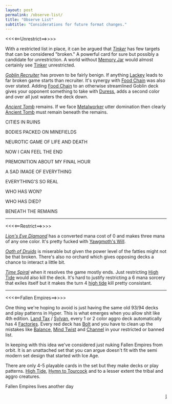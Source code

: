 ```yaml
---
layout: post
permalink: /observe-list/
title: "Observe List"
subtitle: "Considerations for future format changes."
---
```


<<<<==Unrestrict==>>>>

With a restricted list in place, it can be argued that *<a href="https://scryfall.com/card/ulg/45/tinker">Tinker</a>* has few targets that can be considered "broken." A powerful card for sure but possibly a candidate for unrestriction. A world without <a href="https://scryfall.com/card/ulg/129/memory-jar">Memory Jar</a> would almost certainly see <a href="https://scryfall.com/card/ulg/45/tinker">Tinker</a> unrestricted.

*<a href="https://scryfall.com/card/vis/80/goblin-recruiter">Goblin Recruiter</a>* has proven to be fairly benign. If anything <a href="https://scryfall.com/card/usg/190/goblin-lackey">Lackey</a> leads to far broken game starts than recruiter. It's synergy with <a href="https://scryfall.com/card/mmq/246/food-chain">Food Chain</a> was also over stated. Adding <a href="https://scryfall.com/card/mmq/246/food-chain">Food Chain</a> to an otherwise streamlined Goblin deck gives your opponent something to take with <a href="https://scryfall.com/card/usg/132/duress">Duress</a>, adds a second color and over all just waters the deck down.

*<a href="https://scryfall.com/card/tmp/315/ancient-tomb">Ancient Tomb</a>* remains. If we face <a href="https://scryfall.com/card/uds/135/metalworker">Metalworker</a> utter domination then clearly <a href="https://scryfall.com/card/tmp/315/ancient-tomb">Ancient Tomb</a> must remain beneath the remains.

CITIES IN RUINS

BODIES PACKED ON MINEFIELDS

NEUROTIC GAME OF LIFE AND DEATH

NOW I CAN FEEL THE END

PREMONITION ABOUT MY FINAL HOUR

A SAD IMAGE OF EVERYTHING

EVERYTHING'S SO REAL

WHO HAS WON?

WHO HAS DIED?

BENEATH THE REMAINS

<hr/>

<<<<==Restrict==>>>>

*<a href="https://scryfall.com/card/mir/307/lions-eye-diamond">Lion's Eye Diamond</a>* has a converted mana cost of 0 and makes three mana of any one color. It's pretty fucked with <a href="https://scryfall.com/card/usg/171/yawgmoths-will">Yawgmoth's Will</a>.

*<a href="https://scryfall.com/card/exo/115/oath-of-druids">Oath of Druids</a>* is miserable but given the power level of the fatties might not be that broken. There's also no orchard which gives opposing decks a chance to interact a little bit.

*<a href="https://scryfall.com/card/usg/103/time-spiral">Time Spiral</a>* when it resolves the game mostly ends. Just restricting <a href="https://scryfall.com/card/fem/18b/high-tide">High Tide</a> would also kill the deck. It's hard to justify restricting a 6 mana sorcery that exiles itself but it makes the turn 4 <a href="https://scryfall.com/card/fem/18b/high-tide">high tide</a> kill pretty consistant.

<hr/>

<<<<==Fallen Empires==>>>>

One thing we're hoping to avoid is just having the same old 93/94 decks and play patterns in Hyper. This is what emerges when you allow shit like 4th edition. <a href="https://scryfall.com/card/4ed/34/land-tax">Land Tax</a> / <a href="https://scryfall.com/card/4ed/273/sylvan-library">Sylvan</a>, every 1 or 2 color aggro deck automatically has 4 <a href="https://scryfall.com/card/4ed/361/mishras-factory">Factories</a>. Every red deck has <a href="https://scryfall.com/card/4ed/208/lightning-bolt">Bolt</a> and you have to clean up the mistakes like <a href="https://scryfall.com/card/4ed/6/balance">Balance</a>, <a href="https://scryfall.com/card/4ed/147/mind-twist">Mind Twist</a> and <a href="https://scryfall.com/card/4ed/236/channel">Channel</a> in your restricted or banned list.

In keeping with this idea we've considered just nuking Fallen Empires from orbit. It is an unattached set that you can argue doesn't fit with the semi modern set design that started with Ice Age.

There are only 4-5 playable cards in the set but they make decks or play patterns. <a href="https://scryfall.com/card/fem/18b/high-tide">High Tide</a>, <a href="https://scryfall.com/card/fem/38c/hymn-to-tourach">Hymn to Tourcock</a> and to a lesser extent the tribal and aggro creatures.

Fallen Empires lives another day

<marquee><a class="blink" href="https://scryfall.com/card/fem/36/derelor">LONG LIVE DERELOR!</a></marquee>
